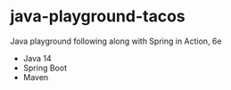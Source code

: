 # java-playground-tacos #

Java playground following along with Spring in Action, 6e

* Java 14
* Spring Boot
* Maven
